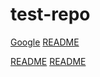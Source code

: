 # test-repo
<a href="https://google.com">Google</a>
<a href="/README.md">README</a>

[README](README.md)
[README](/README.md)
